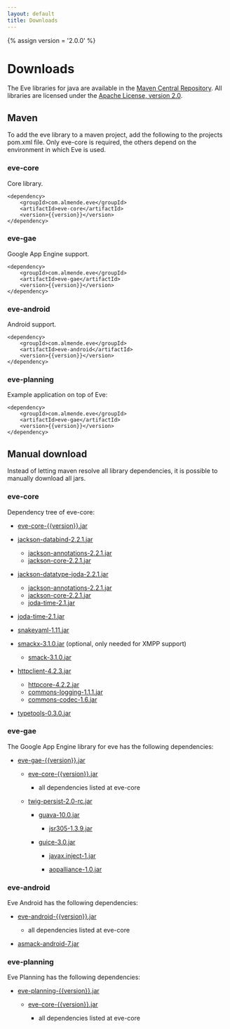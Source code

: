 ```yaml
---
layout: default
title: Downloads
---
```


{% assign version = '2.0.0' %}


# Downloads

The Eve libraries for java are available in the
[Maven Central Repository](http://search.maven.org/#search%7Cga%7C1%7Ceve).
All libraries are licensed under the [Apache License, version 2.0](http://www.apache.org/licenses/LICENSE-2.0.html).

## Maven

To add the eve library to a maven project, add the following to the projects
pom.xml file. Only eve-core is required, the others depend on the environment in which Eve is used.

### eve-core

Core library.

    <dependency>
        <groupId>com.almende.eve</groupId>
        <artifactId>eve-core</artifactId>
        <version>{{version}}</version>
    </dependency>

### eve-gae

Google App Engine support.

    <dependency>
        <groupId>com.almende.eve</groupId>
        <artifactId>eve-gae</artifactId>
        <version>{{version}}</version>
    </dependency>

### eve-android

Android support.

    <dependency>
        <groupId>com.almende.eve</groupId>
        <artifactId>eve-android</artifactId>
        <version>{{version}}</version>
    </dependency>

### eve-planning

Example application on top of Eve:

    <dependency>
        <groupId>com.almende.eve</groupId>
        <artifactId>eve-gae</artifactId>
        <version>{{version}}</version>
    </dependency>


## Manual download

Instead of letting maven resolve all library dependencies, it is possible to manually download
all jars.

### eve-core

Dependency tree of eve-core:

- [eve-core-{{version}}.jar](http://search.maven.org/#search|ga|1|eve-core)
- [jackson-databind-2.2.1.jar](http://search.maven.org/#search|ga|1|jackson-databind)
  - [jackson-annotations-2.2.1.jar](http://search.maven.org/#search|ga|1|jackson-annotations)
  - [jackson-core-2.2.1.jar](http://search.maven.org/#search|ga|1|jackson-core)
- [jackson-datatype-joda-2.2.1.jar](http://search.maven.org/#search|ga|1|jackson-datatype-joda)
  - [jackson-annotations-2.2.1.jar](http://search.maven.org/#search|ga|1|jackson-annotations)
  - [jackson-core-2.2.1.jar](http://search.maven.org/#search|ga|1|jackson-core)
  - [joda-time-2.1.jar](http://search.maven.org/#search|ga|1|joda-time)
- [joda-time-2.1.jar](http://search.maven.org/#search|ga|1|joda-time)
- [snakeyaml-1.11.jar](http://search.maven.org/#search|ga|1|snakeyaml)
- [smackx-3.1.0.jar](http://search.maven.org/#search|ga|1|smackx) (optional, only needed for XMPP support)

  - [smack-3.1.0.jar](http://search.maven.org/#search|ga|1|smack)

- [httpclient-4.2.3.jar](http://search.maven.org/#search|ga|1|httpclient)
  - [httpcore-4.2.2.jar](http://search.maven.org/#search|ga|1|httpcore)
  - [commons-logging-1.1.1.jar](http://search.maven.org/#search|ga|1|commons-logging)
  - [commons-codec-1.6.jar](http://search.maven.org/#search|ga|1|commons-codec)
- [typetools-0.3.0.jar](http://search.maven.org/#search|ga|1|typetools)

### eve-gae

The Google App Engine library for eve has the following dependencies:

- [eve-gae-{{version}}.jar](http://search.maven.org/#search|ga|1|eve-gae)

  - [eve-core-{{version}}.jar](http://search.maven.org/#search|ga|1|eve-core)

    - all dependencies listed at eve-core

  - [twig-persist-2.0-rc.jar](https://code.google.com/p/twig-persist/)

    - [guava-10.0.jar](http://search.maven.org/#search|ga|1|guava)

      - [jsr305-1.3.9.jar](http://search.maven.org/#search|ga|1|jsr305)

    - [guice-3.0.jar](http://search.maven.org/#search|ga|1|guice)

      - [javax.inject-1.jar](http://search.maven.org/#search|ga|1|javax.inject)

      - [aopalliance-1.0.jar](http://search.maven.org/#search|ga|1|aopalliance)


### eve-android

Eve Android has the following dependencies:

- [eve-android-{{version}}.jar](http://search.maven.org/#search|ga|1|eve-android)

  - all dependencies listed at eve-core

- [asmack-android-7.jar](https://github.com/almende/eve/tree/master/java/misc)


### eve-planning

Eve Planning has the following dependencies:

- [eve-planning-{{version}}.jar](http://search.maven.org/#search|ga|1|eve-planning)

  - [eve-core-{{version}}.jar](http://search.maven.org/#search|ga|1|eve-core)

    - all dependencies listed at eve-core
